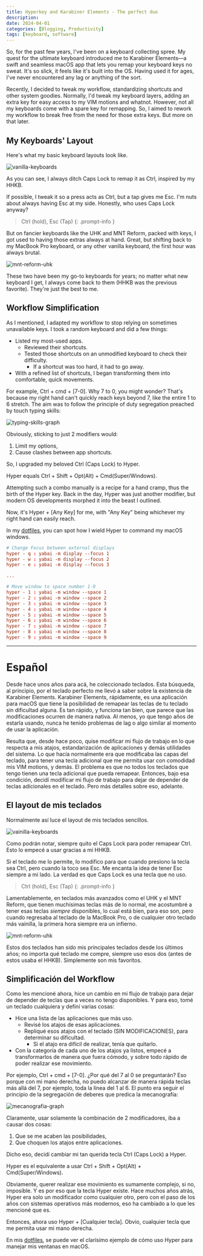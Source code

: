 ```yaml
---
title: Hyperkey and Karabiner Elements - The perfect duo
description: 
date: 2024-04-01
categories: [Blogging, Productivity]
tags: [keyboard, software]
---
```


So, for the past few years, I've been on a keyboard collecting spree. My quest for the ultimate keyboard introduced me to Karabiner Elements—a swift and seamless macOS app that lets you remap your keyboard keys no sweat. It's so slick, it feels like it's built into the OS. Having used it for ages, I've never encountered any lag or anything of the sort.

Recently, I decided to tweak my workflow, standardizing shortcuts and other system goodies. Normally, I'd tweak my keyboard layers, adding an extra key for easy access to my VIM motions and whatnot. However, not all my keyboards come with a spare key for remapping. So, I aimed to rework my workflow to break free from the need for those extra keys. But more on that later.

## My Keyboards' Layout

Here's what my basic keyboard layouts look like.

![vanilla-keyboards](/assets/img/2024-04-01-19.06.png)

As you can see, I always ditch Caps Lock to remap it as Ctrl, inspired by my HHKB.

If possible, I tweak it so a press acts as Ctrl, but a tap gives me Esc. I'm nuts about always having Esc at my side. Honestly, who uses Caps Lock anyway?

> Ctrl (hold), Esc (Tap)
{: .prompt-info }

But on fancier keyboards like the UHK and MNT Reform, packed with keys, I got used to having those extras always at hand. Great, but shifting back to my MacBook Pro keyboard, or any other vanilla keyboard, the first hour was always brutal.

![mnt-reform-uhk](/assets/img/2024-04-01-19.24.png)

These two have been my go-to keyboards for years; no matter what new keyboard I get, I always come back to them (HHKB was the previous favorite). They're just the best to me.

## Workflow Simplification

As I mentioned, I adapted my workflow to stop relying on sometimes unavailable keys. I took a random keyboard and did a few things:

-   Listed my most-used apps.
    - Reviewed their shortcuts.
    - Tested those shortcuts on an unmodified keyboard to check their difficulty.
        - If a shortcut was too hard, it had to go away.
-   With a refined list of shortcuts, I began transforming them into comfortable, quick movements.

For example, Ctrl + cmd + [7-0]. Why 7 to 0, you might wonder? That's because my right hand can't quickly reach keys beyond 7, like the entire 1 to 6 stretch. The aim was to follow the principle of duty segregation preached by touch typing skills:

![typing-skills-graph](/assets/img/2024-04-01-19.42.png)

Obviously, sticking to just 2 modifiers would:

1. Limit my options,
2. Cause clashes between app shortcuts.

So, I upgraded my beloved Ctrl (Caps Lock) to Hyper. 

Hyper equals Ctrl + Shift + Opt(Alt) + Cmd(Super/Windows). 

Attempting such a combo manually is a recipe for a hand cramp, thus the birth of the Hyper key. Back in the day, Hyper was just another modifier, but modern OS developments morphed it into the beast I outlined.

Now, it's Hyper + [Any Key] for me, with "Any Key" being whichever my right hand can easily reach.

In my [dotfiles](https://github.com/fcosanabria/dotfiles), you can spot how I wield Hyper to command my macOS windows.

```rc
# Change Focus between external displays
hyper - q : yabai -m display --focus 1
hyper - w : yabai -m display --focus 2
hyper - e : yabai -m display --focus 3

...

# Move window to space number 1-9
hyper - 1 : yabai -m window --space 1
hyper - 2 : yabai -m window --space 2
hyper - 3 : yabai -m window --space 3
hyper - 4 : yabai -m window --space 4
hyper - 5 : yabai -m window --space 5
hyper - 6 : yabai -m window --space 6
hyper - 7 : yabai -m window --space 7
hyper - 8 : yabai -m window --space 8
hyper - 9 : yabai -m window --space 9
```

---

# Español

Desde hace unos años para acá, he coleccionado teclados. Esta búsqueda, al principio, por el teclado perfecto me llevó a saber sobre la existencia de Karabiner Elements. Karabiner Elements, rápidamente, es una aplicación para macOS que tiene la posibilidad de remapear las teclas de tu teclado sin dificultad alguna. Es tan rápido, y funciona tan bien, que parece que las modificaciones ocurren de manera nativa. Al menos, yo que tengo años de estarla usando, nunca he tenido problemas de lag o algo similar al momento de usar la aplicación.

Resulta que, desde hace poco, quise modificar mi flujo de trabajo en lo que respecta a mis atajos, estandarización de aplicaciones y demás utilidades del sistema. Lo que hacía normalmente era que modificaba las capas del teclado, para tener una tecla adicional que me permita usar con comodidad mis VIM motions, y demás. El problema es que no todos los teclados que tengo tienen una tecla adicional que pueda remapear. Entonces, bajo esa condición, decidí modificar mi flujo de trabajo para dejar de depender de teclas adicionales en el teclado. Pero más detalles sobre eso, adelante.

## El layout de mis teclados

Normalmente así luce el layout de mis teclados sencillos.

![vainilla-keyboards](/assets/img/2024-04-01-19.06.png)

Como podrán notar, siempre quito el Caps Lock para poder remapear Ctrl. Esto lo empecé a usar gracias a mi HHKB.

Si el teclado me lo permite, lo modifico para que cuando presiono la tecla sea Ctrl, pero cuando la toco sea Esc. Me encanta la idea de tener Esc siempre a mi lado. La verdad es que Caps Lock es una tecla que no uso.

> Ctrl (hold), Esc (Tap)
{: .prompt-info }

Lamentablemente, en teclados más avanzados como el UHK y el MNT Reform, que tienen muchísimas teclas más de lo normal, me acostumbré a tener esas teclas *siempre* disponibles, lo cual está bien, para eso son, pero cuando regresaba al teclado de la MacBook Pro, o de cualquier otro teclado más vainilla, la primera hora siempre era un infierno.

![mnt-reform-uhk](/assets/img/2024-04-01-19.24.png)

Estos dos teclados han sido mis principales teclados desde los últimos años; no importa qué teclado me compre, siempre uso esos dos (antes de estos usaba el HHKB). Simplemente son mis favoritos.

## Simplificación del Workflow

Como les mencioné ahora, hice un cambio en mi flujo de trabajo para dejar de depender de teclas que a veces no tengo disponibles. Y para eso, tomé un teclado cualquiera y definí varias cosas:

-  Hice una lista de las aplicaciones que más uso.
    - Revisé los atajos de esas aplicaciones.
    - Repliqué esos atajos con el teclado (SIN MODIFICACIONES), para determinar su dificultad.
        - Si el atajo era difícil de realizar, tenía que quitarlo. 
-  Con la categoría de cada uno de los atajos ya listos, empecé a transformarlos de manera que fuera cómodo, y sobre todo rápido de poder realizar ese movimiento.

Por ejemplo, Ctrl + cmd + [7-0]. ¿Por qué del 7 al 0 se preguntarán? Eso porque con mi mano derecha, no puedo alcanzar de manera rápida teclas más allá del 7, por ejemplo, toda la línea del 1 al 6. El punto era seguir el principio de la segregación de deberes que predica la mecanografía:

![mecanografia-graph](/assets/img/2024-04-01-19.42.png)

Claramente, usar solamente la combinación de 2 modificadores, iba a causar dos cosas:

1. Que se me acaben las posibilidades, 
2. Que choquen los atajos entre aplicaciones.

Dicho eso, decidí cambiar mi tan querida tecla Ctrl (Caps Lock) a Hyper. 

Hyper es el equivalente a usar Ctrl + Shift + Opt(Alt) + Cmd(Super/Windows). 

Obviamente, querer realizar ese movimiento es sumamente complejo, si no, imposible. Y es por eso que la tecla Hyper existe. Hace muchos años atrás, Hyper era solo un modificador como cualquier otro, pero con el paso de los años con sistemas operativos más modernos, eso ha cambiado a lo que les mencioné que es.

Entonces, ahora uso Hyper + [Cualquier tecla]. Obvio, cualquier tecla que me permita usar mi mano derecha.

En mis [dotfiles](https://github.com/fcosanabria/dotfiles), se puede ver el clarísimo ejemplo de cómo uso Hyper para manejar mis ventanas en macOS.
